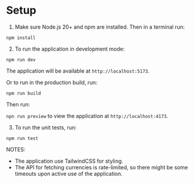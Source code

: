 # Setup

1. Make sure Node.js 20+ and npm are installed. Then in a terminal run:

`npm install`

2. To run the application in development mode:

`npm run dev`

The application will be available at `http://localhost:5173`.

Or to run in the production build, run:

`npm run build`

Then run:

`npn run preview` to view the application at `http://localhost:4173`.

3. To run the unit tests, run:

`npm run test`

NOTES:

- The application use TailwindCSS for styling.
- The API for fetching currencies is rate-limited, so there might be some timeouts upon active use of the application.

